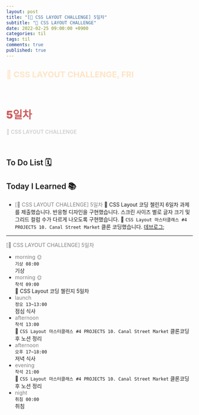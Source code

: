 ```yaml
---
layout: post
title: "[👑 CSS LAYOUT CHALLENGE] 5일차"
subtitle: "👑 CSS LAYOUT CHALLENGE"
date: 2022-02-25 09:00:00 +0900
categories: til
tags: til
comments: true
published: true
---
```


## <span style="color:Bisque;font-size: 22px">👑 CSS LAYOUT CHALLENGE, FRI</span>

<br />

# **<span style="font-weight:900;color:indianred">5일차</span>**

**<span style="color:lightgray">👑 CSS LAYOUT CHALLENGE</span>**

<br />

## <span style="font-weight:600">To Do List</span> 🗓

## <span style="font-weight:600">Today I Learned</span> 📚

- <span style="color:gray">[👑 CSS LAYOUT CHALLENGE] 5일차</span>
  👑 CSS Layout 코딩 첼린지 6일차 과제를 제출했습니다. 반응형 디자인을 구현했습니다. 스크린 사이즈 별로 글자 크기 및 그리드 컬럼 수가 다르게 나오도록 구현했습니다.
  💬 `CSS Layout 마스터클래스 #4 PROJECTS 10. Canal Street Market` 클론 코딩했습니다. [데브로그]('');

---

<span style="color:gray">[👑 CSS LAYOUT CHALLENGE] 5일차</span>

- <span style="color:gray">morning 🌞</span> <br>
  `기상 08:00` <br>
  기상
- <span style="color:gray">morning 🌞</span> <br>
  `착석 09:00` <br>
    👑 CSS Layout 코딩 첼린지 5일차
- <span style="color:gray">launch</span> <br>
  `정오 13~13:00`<br>
  점심 식사
- <span style="color:gray">afternoon</span> <br>
  `착석 13:00`<br>
  💬 `CSS Layout 마스터클래스 #4 PROJECTS 10. Canal Street Market` 클론코딩 후 노션 정리
- <span style="color:gray">afternoon</span> <br>
  `오후 17~18:00`<br>
  저녁 식사
- <span style="color:gray">evening</span> <br>
  `착석 21:00`<br>
  💬 `CSS Layout 마스터클래스 #4 PROJECTS 10. Canal Street Market` 클론코딩 후 노션 정리
- <span style="color:gray">night</span> <br>
  `취침 00:00`<br>
  취침